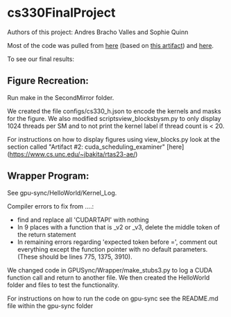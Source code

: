 # cs330FinalProject

Authors of this project: Andres Bracho Valles and Sophie Quinn

Most of the code was pulled from [here](https://github.com/JoshuaJB/cuda_scheduling_examiner_mirror) (based on [this artifact](https://www.cs.unc.edu/~jbakita/rtas23-ae/)) and [here](https://github.com/vancemiller/gpu-sync/tree/master).

To see our final results:

## Figure Recreation:

Run make in the SecondMirror folder. 

We created the file configs/cs330_h.json to encode the kernels and masks for the figure. 
We also modified scriptsview_blocksbysm.py to only display 1024 threads per SM and to not print the kernel label if thread count is < 20.

For instructions on how to display figures using view_blocks.py look at the section called "Artifact #2: cuda_scheduling_examiner" [here] (https://www.cs.unc.edu/~jbakita/rtas23-ae/)

## Wrapper Program:

See gpu-sync/HelloWorld/Kernel_Log.

Compiler errors to fix from ....:
- find and replace all 'CUDARTAPI' with nothing
- In 9 places with a function that is _v2 or _v3, delete the middle token of the return statement
- In remaining errors regarding 'expected token before =', comment out everything except the function pointer with no default parameters.
(These should be lines 775, 1375, 3910).

We changed code in GPUSync/Wrapper/make_stubs3.py to log a CUDA function call and return to another file.
We then created the HelloWorld folder and files to test the functionality. 

For instructions on how to run the code on gpu-sync see the README.md file within the gpu-sync folder
